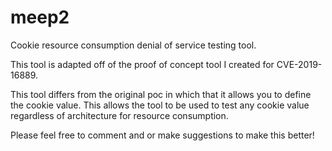 # meep2

Cookie resource consumption denial of service testing tool.

This tool is adapted off of the proof of concept tool I created for CVE-2019-16889.

This tool differs from the original poc in which that it allows you to define the cookie value.  This allows the tool to be used to test any cookie value regardless of architecture for resource consumption.

Please feel free to comment and or make suggestions to make this better!
